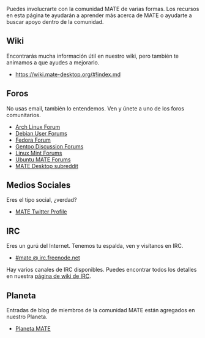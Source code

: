 <!--
.. link:
.. description:
.. tags: Forums,Wiki,IRC,Planet
.. date: 2011-12-05 07:14:07
.. title: Comunidad
.. slug: community
-->

Puedes involucrarte con la comunidad MATE de varias formas. Los recursos en
esta página te ayudarán a aprender más acerca de MATE o ayudarte a buscar
apoyo dentro de la comunidad.

## Wiki

Encontrarás mucha información útil en nuestro wiki, pero también te animamos
a que ayudes a mejorarlo.

  * <https://wiki.mate-desktop.org/#!index.md>

## Foros

No usas email, también lo entendemos. Ven y únete a uno de los foros comunitarios.

  * [Arch Linux Forum](https://bbs.archlinux.org/)
  * [Debian User Forums](http://forums.debian.net/)
  * [Fedora Forum](https://fedoraforum.org/)
  * [Gentoo Discussion Forums](https://forums.gentoo.org/)
  * [Linux Mint Forums](https://forums.linuxmint.com/)
  * [Ubuntu MATE Forums](https://ubuntu-mate.community)
  * [MATE Desktop subreddit](https://www.reddit.com/r/MATEDesktop)

## Medios Sociales

Eres el tipo social, ¿verdad?

  * [MATE Twitter Profile](https://twitter.com/mate_desktop) 

## IRC

Eres un gurú del Internet. Tenemos tu espalda, ven y visítanos en IRC.

  * [#mate @ irc.freenode.net](https://webchat.freenode.net/?channels=#mate)

Hay varios canales de IRC disponibles. Puedes encontrar todos los detalles
en nuestra [página de wiki de IRC](https://wiki.mate-desktop.org/#!pages/irc.md).

## Planeta

Entradas de blog de miembros de la comunidad MATE están agregados en nuestro Planeta.

  * [Planeta MATE](https://planet.mate-desktop.org)
